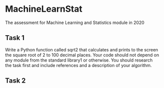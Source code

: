 # MachineLearnStat
The assessment for Machine Learning and Statistics module in 2020

## Task 1
Write a Python function called sqrt2 that calculates and prints to the screen the square root of 2 to 100 decimal places. Your code should
not depend on any module from the standard library1 or otherwise. You should research the task first and include references and a description of your algorithm.

## Task 2

